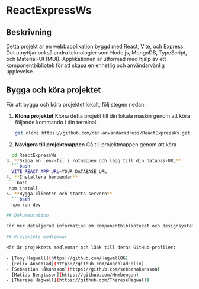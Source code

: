 # ReactExpressWs
## Beskrivning
Detta projekt är en webbapplikation byggd med React, Vite, och Express. Det utnyttjar också andra teknologier som Node.js, MongoDB, TypeScript, och Material-UI (MUI). Applikationen är utformad med hjälp av ett komponentbibliotek för att skapa en enhetlig och användarvänlig upplevelse.

## Bygga och köra projektet

För att bygga och köra projektet lokalt, följ stegen nedan:

1. **Klona projektet**
   Klona detta projekt till din lokala maskin genom att köra följande kommando i din terminal:
   ```bash
   git clone https://github.com/din-användaradress/ReactExpressWs.git
2. **Navigera till projektmappen**
  Gå till projektmappen genom att köra
  ```bash
    cd ReactExpressWs
3. **Skapa en .env-fil i rotmappen och lägg till din databas-URL**
    ```bash
    VITE_REACT_APP_URL=YOUR_DATABASE_URL
4. **Installera beroenden**
   ```bash
   npm install
5. **Bygga klienten och starta servern**
    ```bash
    npm run dev

## Dokumentation

För mer detaljerad information om komponentbiblioteket och designsystemet som används, se [dokumentationen här](https://mui.com/material-ui/getting-started/).

## Projektets medlemmar

Här är projektets medlemmar och länk till deras GitHub-profiler:

- [Tony Hagwall](https://github.com/Hagwall86)
- [Felix Anneblad](https://github.com/AnnebladFelix)
- [Sebastian Håkansson](https://github.com/sebbehakansson)
- [Matias Bengtsson](https://github.com/Mrmbengan)
- [Therese Hagwall](https://github.com/ThereseHagwall)


